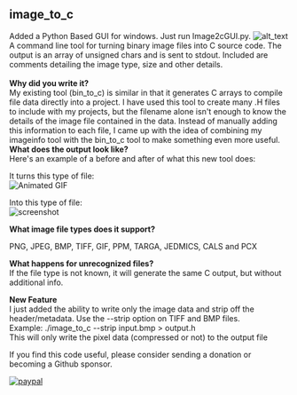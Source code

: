 image_to_c
----------
Added a Python Based GUI for windows. Just run Image2cGUI.py.
<img src="https://github.com/jobitjoseph/image_to_c/blob/3ee9865857c19e6548583b8c9cb687b0cdebe025/dist/Windows/GUI.png" width="" alt="alt_text" title="image_tooltip">
<br>
A command line tool for turning binary image files into C source code. The output is an array of unsigned chars and is sent to stdout. Included are comments detailing the image type, size and other details.
</b>
<br>
<br>
<b>Why did you write it?</b><br>
My existing tool (bin_to_c) is similar in that it generates C arrays to compile file data directly into a project. I have used this tool to create many .H files to include with my projects, but the filename alone isn't enough to know the details of the image file contained in the data. Instead of manually adding this information to each file, I came up with the idea of combining my imageinfo tool with the bin_to_c tool to make something even more useful.<br>
<b>What does the output look like?</b><br>
Here's an example of a before and after of what this new tool does:<br>

It turns this type of file:<br>
![Animated GIF](/badger.gif?raw=true "Animated GIF")

Into this type of file:<br>
![screenshot](/screenshot.png?raw=true "screenshot")

<b>What image file types does it support?</b><br>

PNG, JPEG, BMP, TIFF, GIF, PPM, TARGA, JEDMICS, CALS and PCX<br>

<b>What happens for unrecognized files?</b><br>
If the file type is not known, it will generate the same C output, but without additional info.<br>

<b>New Feature</b><br>
I just added the ability to write only the image data and strip off the header/metadata. Use the --strip option on TIFF and BMP files.<br>
Example: ./image_to_c --strip input.bmp > output.h<br>
This will only write the pixel data (compressed or not) to the output file<br>

If you find this code useful, please consider sending a donation or becoming a Github sponsor.

[![paypal](https://www.paypalobjects.com/en_US/i/btn/btn_donateCC_LG.gif)](https://www.paypal.com/cgi-bin/webscr?cmd=_s-xclick&hosted_button_id=SR4F44J2UR8S4)

